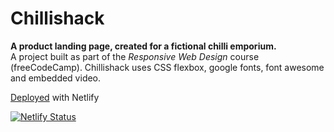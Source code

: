 # Chillishack
**A product landing page, created for a fictional chilli emporium.**<br>
A project built as part of the *Responsive Web Design* course (freeCodeCamp).
Chillishack uses CSS flexbox, google fonts, font awesome and embedded video.

[Deployed](https://chillishack.netlify.app/) with Netlify

[![Netlify Status](https://api.netlify.com/api/v1/badges/8733a9a4-b117-4ed7-8d79-9d1672ebfb76/deploy-status)](https://app.netlify.com/sites/chillishack/deploys)
